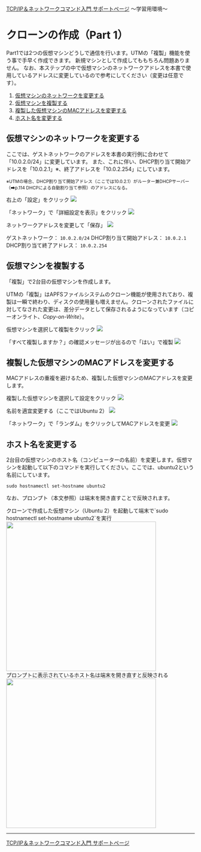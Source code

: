 
[TCP/IP＆ネットワークコマンド入門 サポートページ](https://nisim-m.github.io/tcpipcmdbook/) ～学習用環境～
# クローンの作成（Part 1）

Part1では2つの仮想マシンどうしで通信を行います。UTMの「複製」機能を使う事で手早く作成できます。
新規マシンとして作成してももちろん問題ありません。
なお、本ステップの中で仮想マシンのネットワークアドレスを本書で使用しているアドレスに変更しているので参考にしてください（変更は任意です）。

<!-- TOC -->
1. [仮想マシンのネットワークを変更する](#仮想マシンのネットワークを変更する)
2. [仮想マシンを複製する](#仮想マシンを複製する)
3. [複製した仮想マシンのMACアドレスを変更する](#複製した仮想マシンのmacアドレスを変更する)
4. [ホスト名を変更する](#ホスト名を変更する)
<!-- /TOC -->

## 仮想マシンのネットワークを変更する

ここでは、ゲストネットワークのアドレスを本書の実行例に合わせて「10.0.2.0/24」に変更しています。
また、これに伴い、DHCP割り当て開始アドレスを「10.0.2.1」※、終了アドレスを「10.0.2.254」にしています。

<small>※UTMの場合、DHCP割り当て開始アドレス（ここでは10.0.2.1）がルーター兼DHCPサーバー（➡p.114 DHCPによる自動割り当て参照）のアドレスになる。</small>

右上の「設定」をクリック
![](images/img1714577595.png)

「ネットワーク」で「詳細設定を表示」をクリック
![](images/img1714579643.png)

ネットワークアドレスを変更して「保存」
![](images/img1714577754.png)

ゲストネットワーク： `10.0.2.0/24`
DHCP割り当て開始アドレス： `10.0.2.1`
DHCP割り当て終了アドレス： `10.0.2.254`

## 仮想マシンを複製する

「複製」で2台目の仮想マシンを作成します。

UTMの「複製」はAPFSファイルシステムのクローン機能が使用されており、複製は一瞬で終わり、ディスクの使用量も増えません。クローンされたファイルに対してなされた変更は、差分データとして保存されるようになっています（コピーオンライト、_Copy-on-Write_）。

仮想マシンを選択して複製をクリック
![](images/img1714577842.png)

「すべて複製しますか？」の確認メッセージが出るので「はい」で複製
![](images/img1714577891.png)

## 複製した仮想マシンのMACアドレスを変更する

MACアドレスの重複を避けるため、複製した仮想マシンのMACアドレスを変更します。

複製した仮想マシンを選択して設定をクリック
![](images/img1714578010.png)

名前を適宜変更する（ここではUbuntu 2）
![](images/img1714578094.png)

「ネットワーク」で「ランダム」をクリックしてMACアドレスを変更
![](images/img1714578359.png)

## ホスト名を変更する

2台目の仮想マシンのホスト名（コンピューターの名前）を変更します。仮想マシンを起動して以下のコマンドを実行してください。ここでは、ubuntu2という名前にしています。

<code>sudo hostnamectl set-hostname ubuntu2</code>

なお、プロンプト（本文参照）は端末を開き直すことで反映されます。

<div class="imgtitle">クローンで作成した仮想マシン（Ubuntu 2）を起動して端末で`sudo hostnamectl set-hostname ubuntu2`を実行</div>
<a href="images/img1714579107.png"><img src="images/img1714579107.png" width="400"/></a>

<div class="imgtitle">プロンプトに表示されているホスト名は端末を開き直すと反映される</div>
<a href="images/img1714579317"><img src="images/img1714579317.png" width="400"/></a>

----
[TCP/IP＆ネットワークコマンド入門 サポートページ](https://nisim-m.github.io/tcpipcmdbook/)
